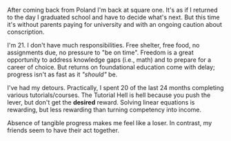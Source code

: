 After coming back from Poland I'm back at square one. It's as if I returned to the day I graduated school and have to decide what's next. But this time it's without parents paying
for university and with an ongoing caution about conscription. 

I'm 21. I don't have much responsibilities. Free shelter, free food, no assignments due, no pressure to "be on time". Freedom is a great opportunity to address knowledge gaps (i.e., math) and to prepare for a career of choice. But returns on foundational education come with delay; progress isn't as fast as it _"should"_ be.

I've had my detours. Practically, I spent 20 of the last 24 months completing various tutorials/courses. The Tutorial Hell is hell because you push the lever, but don't get the **desired** reward. Solving linear equations is rewarding, but less rewarding than turning competency into income.  

Absence of tangible progress makes me feel like a loser. In contrast, my friends seem to have their act together. 

